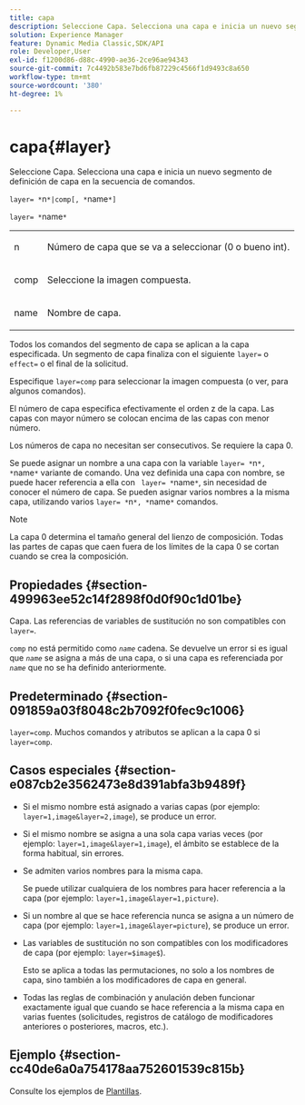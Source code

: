 ```yaml
---
title: capa
description: Seleccione Capa. Selecciona una capa e inicia un nuevo segmento de definición de capa en la secuencia de comandos.
solution: Experience Manager
feature: Dynamic Media Classic,SDK/API
role: Developer,User
exl-id: f1200d86-d88c-4990-ae36-2ce96ae94343
source-git-commit: 7c4492b583e7bd6fb87229c4566f1d9493c8a650
workflow-type: tm+mt
source-wordcount: '380'
ht-degree: 1%

---
```


# capa{#layer}

Seleccione Capa. Selecciona una capa e inicia un nuevo segmento de definición de capa en la secuencia de comandos.

`layer= *`n`*|comp[, *`name`*]`

`layer= *`name`*`

<table id="simpletable_22DE3365A6454949B0D30C6D7110476E"> 
 <tr class="strow"> 
  <td class="stentry"> <p><span class="codeph"> <span class="varname"> n</span></span> </p></td> 
  <td class="stentry"> <p>Número de capa que se va a seleccionar (0 o bueno int). </p></td> 
 </tr> 
 <tr class="strow"> 
  <td class="stentry"> <p><span class="codeph"> comp</span> </p></td> 
  <td class="stentry"> <p>Seleccione la imagen compuesta. </p></td> 
 </tr> 
 <tr class="strow"> 
  <td class="stentry"> <p><span class="codeph"> <span class="varname"> name</span></span> </p></td> 
  <td class="stentry"> <p>Nombre de capa. </p></td> 
 </tr> 
</table>

Todos los comandos del segmento de capa se aplican a la capa especificada. Un segmento de capa finaliza con el siguiente `layer=` o `effect=` o el final de la solicitud.

Especifique `layer=comp` para seleccionar la imagen compuesta (o ver, para algunos comandos).

El número de capa especifica efectivamente el orden z de la capa. Las capas con mayor número se colocan encima de las capas con menor número.

Los números de capa no necesitan ser consecutivos. Se requiere la capa 0.

Se puede asignar un nombre a una capa con la variable `layer= *`n`*, *`name`*` variante de comando. Una vez definida una capa con nombre, se puede hacer referencia a ella con ` layer= *`name`*`, sin necesidad de conocer el número de capa. Se pueden asignar varios nombres a la misma capa, utilizando varios `layer= *`n`*, *`name`*` comandos.

>[!NOTE]
>
>La capa 0 determina el tamaño general del lienzo de composición. Todas las partes de capas que caen fuera de los límites de la capa 0 se cortan cuando se crea la composición.

## Propiedades {#section-499963ee52c14f2898f0d0f90c1d01be}

Capa. Las referencias de variables de sustitución no son compatibles con `layer=`.

`comp` no está permitido como *`name`* cadena. Se devuelve un error si es igual que *`name`* se asigna a más de una capa, o si una capa es referenciada por *`name`* que no se ha definido anteriormente.

## Predeterminado {#section-091859a03f8048c2b7092f0fec9c1006}

`layer=comp`. Muchos comandos y atributos se aplican a la capa 0 si `layer=comp`.

## Casos especiales {#section-e087cb2e3562473e8d391abfa3b9489f}

* Si el mismo nombre está asignado a varias capas (por ejemplo: `layer=1,image&layer=2,image`), se produce un error.
* Si el mismo nombre se asigna a una sola capa varias veces (por ejemplo: `layer=1,image&layer=1,image`), el ámbito se establece de la forma habitual, sin errores.
* Se admiten varios nombres para la misma capa.

   Se puede utilizar cualquiera de los nombres para hacer referencia a la capa (por ejemplo: `layer=1,image&layer=1,picture`).
* Si un nombre al que se hace referencia nunca se asigna a un número de capa (por ejemplo: `layer=1,image&layer=picture`), se produce un error.
* Las variables de sustitución no son compatibles con los modificadores de capa (por ejemplo: `layer=$image$`).

   Esto se aplica a todas las permutaciones, no solo a los nombres de capa, sino también a los modificadores de capa en general.

* Todas las reglas de combinación y anulación deben funcionar exactamente igual que cuando se hace referencia a la misma capa en varias fuentes (solicitudes, registros de catálogo de modificadores anteriores o posteriores, macros, etc.).

## Ejemplo {#section-cc40de6a0a754178aa752601539c815b}

Consulte los ejemplos de [Plantillas](../../../../../is-api/http-ref/image-serving-api-ref/c-http-protocol-reference/c-templates/c-templates.md#concept-3cd2d2adae0e41b2979b9640244d4d3e).
